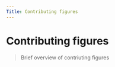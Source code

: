 ```yaml
---
Title: Contributing figures
---
```


# Contributing figures

> Brief overview of contriuting figures